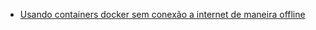 * [Usando containers docker sem conexão a internet de maneira offline](usando-containers-docker-sem-internet-offline.md)